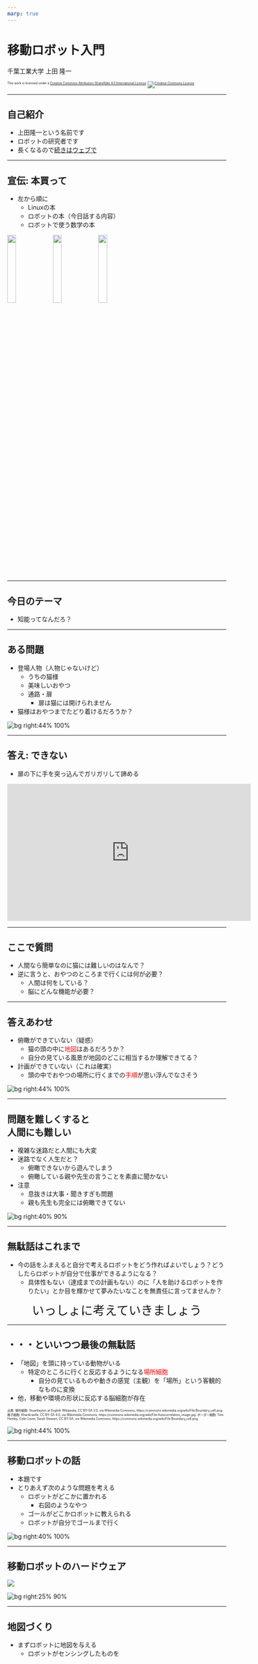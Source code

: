 ```yaml
---
marp: true
---
```


<!-- footer: 千葉工業大学・松本工業高校連携授業 -->

# 移動ロボット入門

千葉工業大学 上田 隆一

<p style="font-size:50%">
This work is licensed under a <a rel="license" href="http://creativecommons.org/licenses/by-sa/4.0/">Creative Commons Attribution-ShareAlike 4.0 International License</a>.
<a rel="license" href="http://creativecommons.org/licenses/by-sa/4.0/">
<img alt="Creative Commons License" style="border-width:0" src="https://i.creativecommons.org/l/by-sa/4.0/88x31.png" /></a>
</p>

---

<!-- paginate: true -->

## 自己紹介

- 上田隆一という名前です
- ロボットの研究者です
- 長くなるので[続きはウェブで](https://ja.wikipedia.org/wiki/上田隆一)

---

## 宣伝: 本買って

- 左から順に
    - Linuxの本
    - ロボットの本（今日話する内容）
    - ロボットで使う数学の本


<img width="20%" src="shellgei160.jpg" />  <img width="20%" src="lnpr.jpg" />  <img width="20%" src="robot_stats.png" />

---

## 今日のテーマ

- 知能ってなんだろ？

---

## ある問題

- 登場人物（人物じゃないけど）
    - うちの猫様
    - 美味しいおやつ
    - 通路・扉
        - 扉は猫には開けられません
- 猫様はおやつまでたどり着けるだろうか？

![bg right:44% 100%](problem.png)

---

## 答え: できない

- 扉の下に手を突っ込んでガリガリして諦める

<iframe width="560" height="315" src="https://www.youtube.com/embed/JmONWX1IWAk?si=kmL8VdtQict3X7Rn" title="YouTube video player" frameborder="0" allow="accelerometer; autoplay; clipboard-write; encrypted-media; gyroscope; picture-in-picture; web-share" referrerpolicy="strict-origin-when-cross-origin" allowfullscreen></iframe>

---

## ここで質問

- 人間なら簡単なのに猫には難しいのはなんで？
- 逆に言うと、おやつのところまで行くには何が必要？
    - 人間は何をしている？
    - 脳にどんな機能が必要？

---

## 答えあわせ

- 俯瞰ができていない（疑惑）
    - 猫の頭の中に<span style="color:red">地図</span>はあるだろうか？
    - 自分の見ている風景が地図のどこに相当するか理解できてる？
- 計画ができていない（これは確実）
    - 頭の中でおやつの場所に行くまでの<span style="color:red">手順</span>が思い浮んでなさそう

![bg right:44% 100%](map.png)

---

## 問題を難しくすると<br />人間にも難しい

- 複雑な迷路だと人間にも大変
- 迷路でなく人生だと？
    - 俯瞰できないから遊んでしまう
    - 俯瞰している親や先生の言うことを素直に聞かない
- 注意
    - 息抜きは大事・聞きすぎも問題
    - 親も先生も完全には俯瞰できてない

![bg right:40% 90%](jinsei.png)

---

## 無駄話はこれまで

- 今の話をふまえると自分で考えるロボットをどう作ればよいでしょう？どうしたらロボットが自分で仕事ができるようになる？
    - 具体性もない（達成までの計画もない）のに「人を助けるロボットを作りたい」とか目を輝かせて夢みたいなことを無責任に言ってませんか？

<center style="font-size:200%">いっしょに考えていきましょう</center>

---

## ・・・といいつつ最後の無駄話

- 「地図」を頭に持っている動物がいる
    - 特定のところに行くと反応するようになる<span style="color:red">場所細胞</span>
       - 自分の見ているものや動きの感覚（主観）を「場所」という客観的なものに変換
- 他，移動や環境の形状に反応する脳細胞が存在



<p style="font-size:50%;padding:0px">出典: 場所細胞: Stuartlayton at English Wikipedia, CC BY-SA 3.0, via Wikimedia Commons, https://commons.wikimedia.org/wiki/File:Boundary_cell.png. 格子細胞: Khardcastle, CC BY-SA 4.0, via Wikimedia Commons, https://commons.wikimedia.org/wiki/File:Autocorrelation_image.jpg. ボーダー細胞: Tom Hartley, Colin Lever, Sarah Stewart, CC BY-SA, via Wikimedia Commons, https://commons.wikimedia.org/wiki/File:Boundary_cell.png</p>

![bg right:44% 100%](brain.png)

---

## 移動ロボットの話

- 本題です
- とりあえず次のような問題を考える
   - ロボットがどこかに置かれる
       - 右図のようなやつ
   - ゴールがどこかロボットに教えられる
   - ロボットが自分でゴールまで行く

![bg right:40% 100%](robot.png)

---

## 移動ロボットのハードウェア

![](robot_explain.png)

![bg right:25% 90%](man_walking.gif)


---

## 地図づくり

- まずロボットに地図を与える
    - ロボットがセンシングしたものを

